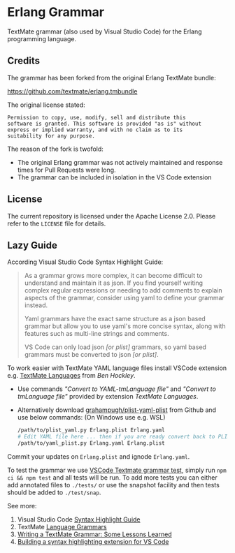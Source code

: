 # Erlang Grammar

TextMate grammar (also used by Visual Studio Code) for the Erlang programming
language.

## Credits

The grammar has been forked from the original Erlang TextMate bundle:

https://github.com/textmate/erlang.tmbundle

The original license stated:

```text
Permission to copy, use, modify, sell and distribute this
software is granted. This software is provided "as is" without
express or implied warranty, and with no claim as to its
suitability for any purpose.
```

The reason of the fork is twofold:

* The original Erlang grammar was not actively maintained and response
  times for Pull Requests were long.
* The grammar can be included in isolation in the VS Code extension

## License

The current repository is licensed under the Apache License 2.0.
Please refer to the `LICENSE` file for details.

## Lazy Guide

According Visual Studio Code Syntax Highlight Guide:
> As a grammar grows more complex, it can become difficult to understand and
> maintain it as json. If you find yourself writing complex regular expressions
> or needing to add comments to explain aspects of the grammar, consider using
> yaml to define your grammar instead.
>
> Yaml grammars have the exact same structure as a json based grammar but allow
> you to use yaml's more concise syntax, along with features such as multi-line
> strings and comments.
>
> VS Code can only load json _[or plist]_ grammars, so yaml based grammars must
> be converted to json _[or plist]_.

To work easier with TextMate YAML language files install VSCode extension e.g.
[TextMate Languages](https://marketplace.visualstudio.com/items?itemName=Togusa09.tmlanguage)
from _Ben Hockley_.

* Use commands _"Convert to YAML-tmLanguage file"_ and
  _"Convert to tmLanguage file"_ provided by extension _TextMate Languages_.

* Alternatively download
  [grahampugh/plist-yaml-plist](https://github.com/grahampugh/plist-yaml-plist)
  from Github and use below commands: (On Windows use e.g. WSL)

  ```bash
  /path/to/plist_yaml.py Erlang.plist Erlang.yaml
  # Edit YAML file here ... then if you are ready convert back to PLIST
  /path/to/yaml_plist.py Erlang.yaml Erlang.plist
  ```

Commit your updates on `Erlang.plist` and ignode `Erlang.yaml`.

To test the grammar we use [VSCode Textmate grammar test](https://github.com/PanAeon/vscode-tmgrammar-test),
simply run `npm ci && npm test` and all tests will be run. To add more tests you can either add annotated files
to `./tests/` or use the snapshot facility and then tests should be added to `./test/snap`.

See more:

1. Visual Studio Code [Syntax Highlight Guide](https://code.visualstudio.com/api/language-extensions/syntax-highlight-guide)
2. TextMate [Language Grammars](https://macromates.com/manual/en/language_grammars)
3. [Writing a TextMate Grammar: Some Lessons Learned](https://www.apeth.com/nonblog/stories/textmatebundle.html)
4. [Building a syntax highlighting extension for VS Code](https://dev.to/borama/building-a-syntax-highlighting-extension-for-vs-code-594)